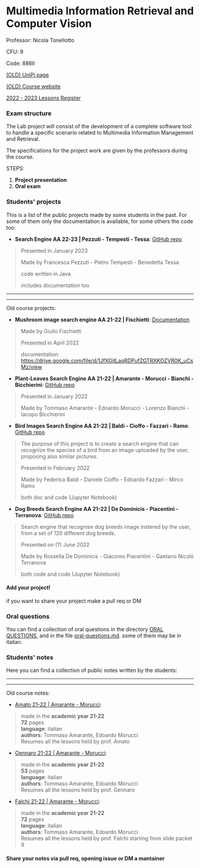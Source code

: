 # Multimedia Information Retrieval and Computer Vision

Professor: Nicola Tonellotto

CFU: 9

Code: 886II

[(OLD) UniPi page](https://esami.unipi.it/esami2/programma.php?pg=ects&c=48403)

[(OLD) Course website](https://sites.google.com/site/unipimircv/multimedia-information-retrieval-and-computer-vision)

[2022 - 2023 Lessons Register](https://unimap.unipi.it/registri/dettregistriNEW.php?re=7087995::::&ri=50325)

### Exam structure

The Lab project will consist of the development of a complete software tool to handle a specific scenario related to Multimedia Information Management and Retrieval.

The specifications for the project work are given by the professors during the course.

STEPS:

1. **Project presentation**
2. **Oral exam**

### Students' projects

This is a list of the public projects made by some students in the past. For some of them only the documentation is available, for some others the code too:
- **Search Engine AA 22-23 | Pezzuti - Tempesti - Tessa**: [GitHub repo](https://github.com/PieTempesti98/searchEngine)
>Presented in January 2023
>
>Made by Francesca Pezzuti - Pietro Tempesti - Benedetta Tessa
>
>code written in Java
>
>includes documentation too

---
---

Old course projects:
- **Mushroom image search engine AA 21-22 | Fischietti**: [Documentation](https://drive.google.com/file/d/1JfXGitLaqRDPufZGTRXKOZVR0K_uCsMz/view)
> Made by Giulio Fischietti
>
> Presented in April 2022
>
>documentation: https://drive.google.com/file/d/1JfXGitLaqRDPufZGTRXKOZVR0K_uCsMz/view

- **Plant-Leaves Search Engine AA 21-22 | Amarante - Morucci - Bianchi - Bicchierini**: [GitHub repo](https://github.com/TommyTheHuman/MIRCV-Plant-Leaves-Search-Engine)
>Presented in January 2022
>
>Made by Tommaso Amarante - Edoardo Morucci - Lorenzo Bianchi - Iacopo Bicchierini
>
- **Bird Images Search Engine AA 21-22 | Baldi - Cioffo - Fazzari - Ramo**: [GitHub repo](https://github.com/danielecioffo/Bird-Images-Search-Engine)
>The purpose of this project is to create a search engine that can recognize the species of a bird from an image uploaded by the user, proposing also similar pictures.
>
>Presented in February 2022
>
>Made by Federica Baldi - Daniele Cioffo - Edoardo Fazzari - Mirco Ramo
>
>both doc and code (Jupyter Notebook)
- **Dog Breeds Search Engine AA 21-22 | De Dominicis - Piacentini - Terranova**: [GitHub repo](https://github.com/rosselladedo/DOG_BREEDS_SEARCH_ENGINE)
>Search engine that recognise dog breeds image instered by the user, from a set of 120 different dog breeds.
>
>Presented on (?) June 2022
>
>Made by Rossella De Dominicis - Giacomo Piacentini - Gaetano Nicolò Terranova
>
>both code and code (Jupyter Notebook)

#### **Add your project!** 
if you want to share your project make a pull req or DM


### Oral questions

You can find a collection of oral questions in the directory [ORAL QUESTIONS](oral-questions), and in the file [oral-questions.md](oral-questions.md). some of them may be in italian.


### Students' notes

Here you can find a collection of public notes written by the students:

---
---

Old course notes:
- [Amato 21-22 | Amarante - Morucci](Amato_21-22_Lecture_notes_TommasoAmarante-EdoardoMorucci.pdf):
>made in the **academic year 21-22**<br>
>**72** pages<br>
>**language**: italian<br>
>**authors**: Tommaso Amarante, Edoardo Morucci<br>
>Resumes all the lessons held by prof. Amato

- [Gennaro 21-22 | Amarante - Morucci](Gennaro_21-22_Lecture_notes_TommasoAmarante-EdoardoMorucci.pdf):
>made in the **academic year 21-22**<br>
>**53** pages<br>
>**language**: italian<br>
>**authors**: Tommaso Amarante, Edoardo Morucci<br>
>Resumes all the lessons held by prof. Gennaro

- [Falchi 21-22 | Amarante - Morucci](Falchi_21-22_Lecture_notes_TommasoAmarante-EdoardoMorucci.pdf):
>made in the **academic year 21-22**<br>
>**72** pages<br>
>**language**: italian<br>
>**authors**: Tommaso Amarante, Edoardo Morucci<br>
>Resumes all the lessons held by prof. Falchi starting from slide packet 9

#### Share your notes via pull req, opening issue or DM a mantainer
